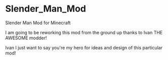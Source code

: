# Slender_Man_Mod
Slender Man Mod for Minecraft

I am going to be reworking this mod from the ground up thanks to Ivan THE AWESOME modder!

Ivan I just want to say you're my hero for ideas and design of this particular mod!
